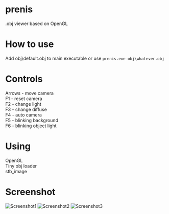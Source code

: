 # prenis
.obj viewer based on OpenGL
# How to use
Add obj\default.obj to main executable or use
``prenis.exe obj\whatever.obj``
# Controls
Arrows - move camera  
F1 - reset camera  
F2 - change light  
F3 - change diffuse  
F4 - auto camera  
F5 - blinking background  
F6 - blinking object light
# Using
OpenGL  
Tiny obj loader  
stb_image  
# Screenshot
![Screenshot1](https://i.imgur.com/Lew0tgp.png)
![Screenshot2](https://i.imgur.com/jMHpvEp.png)
![Screenshot3](https://i.imgur.com/ooBo7zu.png)
